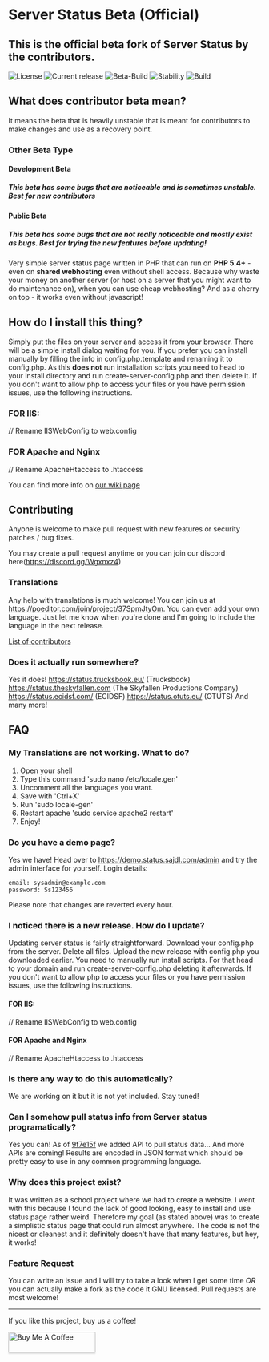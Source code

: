# Server Status Beta (Official)
## This is the official beta fork of Server Status by the contributors.
![License](https://img.shields.io/github/license/Pryx/server-status.svg) ![Current release](https://img.shields.io/badge/version-2-blue) 
![Beta-Build](https://img.shields.io/badge/latest_beta-Contributor_Beta_4-gray)
![Stability](https://img.shields.io/badge/stability-unstable-red)
![Build](https://img.shields.io/badge/build-failing-red)

## What does **contributor beta** mean?
It means the beta that is heavily unstable that is meant for contributors to make changes and use as a recovery point.
### Other Beta Type
#### Development Beta
##### This beta has some bugs that are noticeable and is sometimes unstable. Best for new contributors
#### Public Beta
##### This beta has some bugs that are not really noticeable and mostly exist as bugs. Best for trying the new features before updating!
Very simple server status page written in PHP that can run on **PHP 5.4+** - even on **shared webhosting** even without shell access. Because why waste your money on another server (or host on a server that you might want to do maintenance on), when you can use cheap webhosting? And as a cherry on top - it works even without javascript!

## How do I install this thing?
Simply put the files on your server and access it from your browser. There will be a simple install dialog waiting for you.
If you prefer you can install manually by filling the info in config.php.template and renaming it to config.php.
As this **does not** run installation scripts you need to head to your install directory and run create-server-config.php and then delete it.
If you don't want to allow php to access your files or you have permission issues, use the following instructions.
### FOR IIS:
// Rename IISWebConfig to web.config
### FOR Apache and Nginx
// Rename ApacheHtaccess to .htaccess


You can find more info on [our wiki page](https://github.com/Pryx/server-status/wiki)

## Contributing
Anyone is welcome to make pull request with new features or security patches / bug fixes.

You may create a pull request anytime or you can join our discord here(https://discord.gg/Wgxnxz4)

### Translations
Any help with translations is much welcome! You can join us at https://poeditor.com/join/project/37SpmJtyOm. You can even add your own language. Just let me know when you're done and I'm going to include the language in the next release.

[List of contributors](https://github.com/Pryx/server-status/wiki/contributors)

### Does it actually run somewhere?
Yes it does! 
https://status.trucksbook.eu/ (Trucksbook)
https://status.theskyfallen.com (The Skyfallen Productions Company)
https://status.ecidsf.com/ (ECIDSF)
https://status.otuts.eu/ (OTUTS)
And many more!

## FAQ

### My Translations are not working. What to do?
1. Open your shell
2. Type this command 'sudo nano /etc/locale.gen'
3. Uncomment all the languages you want.
4. Save with 'Ctrl+X'
5. Run 'sudo locale-gen'
6. Restart apache 'sudo service apache2 restart'
7. Enjoy!
### Do you have a demo page?
Yes we have! Head over to https://demo.status.sajdl.com/admin and try the admin interface for yourself.
Login details:
```
email: sysadmin@example.com
password: Ss123456
```
Please note that changes are reverted every hour.

### I noticed there is a new release. How do I update?
Updating server status is fairly straightforward. Download your config.php from the server. Delete all files. Upload the new release with config.php you downloaded earlier. You need to manually run install scripts. For that head to your domain and run create-server-config.php deleting it afterwards.
If you don't want to allow php to access your files or you have permission issues, use the following instructions.
#### FOR IIS:
// Rename IISWebConfig to web.config
#### FOR Apache and Nginx
// Rename ApacheHtaccess to .htaccess

### Is there any way to do this automatically?
We are working on it but it is not yet included. Stay tuned!

### Can I somehow pull status info from Server status programatically?
Yes you can! As of [9f7e15f](https://github.com/Pryx/server-status/commit/9f7e15fcd1d900108cbb0b3cad4bdc5ecf8b741b) we added API to pull status data... And more APIs are coming! Results are encoded in JSON format which should be pretty easy to use in any common programming language.

### Why does this project exist?
It was written as a school project where we had to create a website. I went with this because I found the lack of good looking, easy to install and use status page rather weird. Therefore my goal (as stated above) was to create a simplistic status page that could run almost anywhere. The code is not the nicest or cleanest and it definitely doesn't have that many features, but hey, it works!

### Feature Request
You can write an issue and I will try to take a look when I get some time *OR* you can actually make a fork as the code it GNU licensed. Pull requests are most welcome!

___

If you like this project, buy us a coffee!

<a href="https://www.buymeacoffee.com/Pryx"><img src="https://www.buymeacoffee.com/assets/img/custom_images/orange_img.png" alt="Buy Me A Coffee" style="height: 41px !important;width: 174px !important;box-shadow: 0px 3px 2px 0px rgba(190, 190, 190, 0.5) !important;-webkit-box-shadow: 0px 3px 2px 0px rgba(190, 190, 190, 0.5) !important;" target="_blank"></a>
